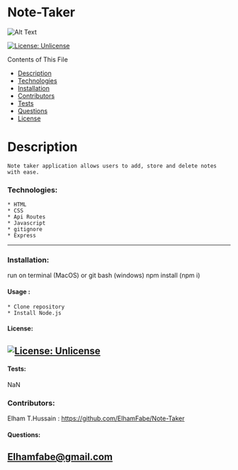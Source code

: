 # Note-Taker

<!-- ![ApplicationImage](public/assets/img/photo.png) -->
![Alt Text](public/assets/img/NoteTaker.gif)



  [![License: Unlicense](https://img.shields.io/badge/license-Unlicense-blue.svg)](http://unlicense.org/)

  Contents of This File
  * [Description](#description)
  * [Technologies](#technologies)
  * [Installation](#installation)
  * [Contributors](#contributors)
  * [Tests](#tests)
  * [Questions](#questions)
  * [License](#license)

  # Description 
    Note taker application allows users to add, store and delete notes with ease. 

  ### Technologies:

    * HTML
    * CSS
    * Api Routes
    * Javascript
    * gitignore
    * Express

 ---

  ### Installation:

  run on terminal (MacOS) or git bash (windows) npm install (npm i)

  #### Usage :

    * Clone repository  
    * Install Node.js


 #### License:
  [![License: Unlicense](https://img.shields.io/badge/license-Unlicense-blue.svg)](http://unlicense.org/)
  ---

  #### Tests:
  NaN

  ### Contributors:
  Elham T.Hussain : https://github.com/ElhamFabe/Note-Taker

  #### Questions:
  Elhamfabe@gmail.com
 ---

  
